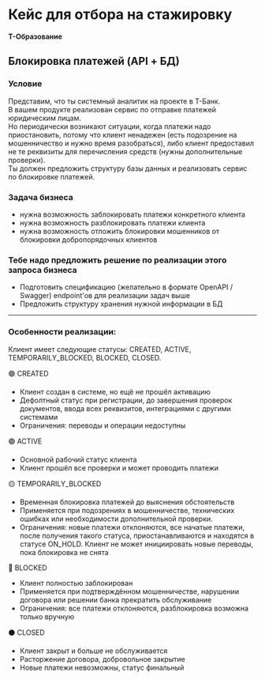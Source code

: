 # Кейс для отбора на стажировку
**T-Образование**  

## Блокировка платежей (API + БД)

### Условие
Представим, что ты системный аналитик на проекте в Т-Банк.  
В вашем продукте реализован сервис по отправке платежей юридическим лицам.  
Но периодически возникают ситуации, когда платежи надо приостановить, потому что клиент ненадежен (есть подозрение на мошенничество и нужно время разобраться), либо клиент предоставил не те реквизиты для перечисления средств (нужны дополнительные проверки).  
Ты должен предложить структуру базы данных и реализовать сервис по блокировке платежей.

### Задача бизнеса
- нужна возможность заблокировать платежи конкретного клиента  
- нужна возможность разблокировать платежи клиента  
- нужна возможность отложить блокировки мошенников от блокировки добропорядочных клиентов

### Тебе надо предложить решение по реализации этого запроса бизнеса
- Подготовить спецификацию (желательно в формате OpenAPI / Swagger) endpoint'ов для реализации задач выше  
- Предложить структуру хранения нужной информации в БД
_________________________________________________________________________________________________________
### Особенности реализации:
Клиент имеет следующие статусы:
CREATED, ACTIVE, TEMPORARILY_BLOCKED, BLOCKED, CLOSED.

🟢 CREATED

- Клиент создан в системе, но ещё не прошёл активацию
- Дефолтный статус при регистрации, до завершения проверок документов, ввода всех реквизитов, интеграциями с другими системами
- Ограничения: переводы и операции недоступны

🟢 ACTIVE

- Основной рабочий статус клиента
- Клиент прошёл все проверки и может проводить платежи

🟡 TEMPORARILY_BLOCKED

- Временная блокировка платежей до выяснения обстоятельств
- Применяется при подозрениях в мошенничестве, технических ошибках или необходимости дополнительной проверки.
- Ограничения: новые платежи отклоняются, все начатые платежи, после получения такого статуса, приостанавливаются и находятся в статусе ON_HOLD. Клиент не может инициировать новые переводы, пока блокировка не снята

🔴 BLOCKED

- Клиент полностью заблокирован
- Применяется при подтверждённом мошенничестве, нарушении договора или решении банка прекратить обслуживание
- Ограничения: все платежи отклоняются, разблокировка возможна только вручную

⚫ CLOSED

- Клиент закрыт и больше не обслуживается
- Расторжение договора, добровольное закрытие
- Новые платежи невозможны, статус финальный
